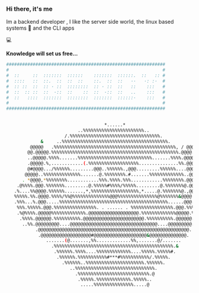 ### Hi there, it's me

Im a backend developer , I like the server side world, the linux based systems :penguin: and the CLI apps

:computer:

**Knowledge will set us free...**

```bash
############################################################
#                                                          #
#  ::     ::  :::::::  ::::::    :::::::  ::::::.  ::   :: #
#  ::::   ::  ::.  ::  ::  ::    ::.  ::  ::   ··   ·: :·  #
#  :: ::  ::  :: · ::  ::::::::  :: · ::  ::   ::    :::   #
#  ::  :: ::  ::  ·::  ::    ::  ::  ·::  ::   ..    :::   #
#  ::   ::::  :::::::  ::::::::  :::::::  ::::::·    :::   #
#                                                          #
############################################################
```

<!-- ![Codewars badge](https://www.codewars.com/users/n0b0dy-su/badges/large) --~>

<!--
**n0b0dy-su/n0b0dy-su** is a ✨ _special_ ✨ repository because its `README.md` (this file) appears on your GitHub profile.

Here are some ideas to get you started:

- 🔭 I’m currently working on ...
- 🌱 I’m currently learning ...
- 👯 I’m looking to collaborate on ...
- 🤔 I’m looking for help with ...
- 💬 Ask me about ...
- 📫 How to reach me: ...
- 😄 Pronouns: ...
- ⚡ Fun fact: ...
-->

```bash
                                                                                
                                     *......*                                   
                           ..%%%%%%%%%%%%%%%%%%%%%%%..                          
                      /.%%%%%%%%%%%%%%%%%%%%%%%%%%%%%%%%%%.                     
             &     ..%%%%%%%%%%%%%%%%%%%%%%%%%%%%%%%%%%%%%%%%.                  
         @@@@@   .%%%%%%%%%%%%%%%%%%%%%%%%%%%%%%%%%%%%%%%%%%%%%%, / @@@@./      
        @@.@@@@@.%%%%%%%%%%%%%%%%%%%%%%%%%%%%%%%%%%%%%%%%%%%%%%%%.@@@@.@..      
        ..@@@@@.%%%%.......%%%%%%%%%%%%%%%%%%%%%%%%%%%%.......%%%%.@@@@@@@      
        .@@@@@.%,............(.%%%%%%%%%%%%%%%%%%%...............%%.@@@@#@      
        @#@@@@.../%%%%%%.........@@@..%%%%%%.,@@@.........%%%%%%....@@@@@&      
       @@@@@..%%%%%%%%%%%%%%.......@.%%%%%%%%.#.......%%%%%%%%%%%%%..@@@@@@     
      . *@@@@,*%%%%%%%%............%%%.%%%%.%%%............%%%%%%%%.@@@@ ../    
    .@%%%%.@@@.%%%%%%%.........@.%%%%%#%%%%/%%%%%.........@.%%%%%%%@.@@.%%%%@.  
   .%....%%@@@@.%%%%%%.......,*,%%%%%%%%%%%%%%%%%%,*.....@.%%%%%%%@.,@@%%...%%  
   %%%%%.%%.@@@@.%%%%/%%@%%%%%%%%%%%%%%@@@%%%%%%%%%%%%%%%@%%%%%%%&@@@@.%%.%%%%  
   .%%%...%.@@@.....%%%%%%%%%%%%%%%%%%%%%%%%%%%%%%%%%%%%%%%%%......@@@.%...%%%  
    %%%.%%%%%.@@@.%%%%%%%%%%%%%%%%. . ...... . %%%%%%%%%%%%%%%%.@@@.%%%%%%.%%.  
    .%@%%%%.@@@@@%%%%%%%%%%%%%.@@@@@@@@@@@@@@@@@@@.%%%%%%%%%%%%%@@@@@.%%%%%%.   
     .%%%%.@@@@@@.%%%%%%%%%%.@@@@@@@@@@@@@@@@@@@@@@@.%%%%%%%%%%.@@@@@@.%%%%.    
      ..%%.@@@@@@@@@....@@@@@@@@@@@@@@@@@@@@@@@@@@@@@@@@@....@@@@@@@@@.%%%.     
           .@@@@@@@@@@@@@@@@@@@@@@@@@@@@@@@@@@@@@@@@@@@@@@@@@@@@@@@@@.          
            .@@@@@@@@@@@@@@@@@@@#@@@@@@@@@@@@@@@@@@@@&@@@@@@@@@@@@@@.           
               .......(@.......,%%.............%%,.......@/.......              
                 .%%%%%%%%%%%%%%%%%%%%%%%%%%%%%%%%%%%%%%%%%%%%%.&               
                  .%%%%%%.%%%%....%%%%%%%%%%%%%....%%%%%.%%%%%#.                
                   .%%%%%%.%%%%%%%%%%%#***#%%%%%%%%%%%/.%%%%%.                  
                     .%%%%%%..%%%%%%%%%%%%%%%%%%%%%%.%%%%%%.                    
                        ..%%%%%%%%%%%%%%%%%%%%%%%%%%%%%%.                       
                          .%%%%%%%%%%%%%%%%%%%%%%%%%%%.@                        
                           .%%%%%.%%%%%%%%%%%%%.%%%%%..                         
                            .....%%%%%%%%%%%%%%%.....@                          
                                                                                
```
